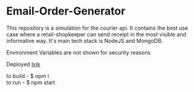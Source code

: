 # Email-Order-Generator

This repository is a simulation for the courier api. It contains the best use case where a retail-shopkeeper can send receipt in the most visible and informative way. It's main tech stack is NodeJS and MongoDB. 

Environment Variables are not shown for security reasons

Deployed <a href='https://email-order-system.onrender.com'>link</a>

to build - $ npm i 
<br>
to run   - $ npm start



